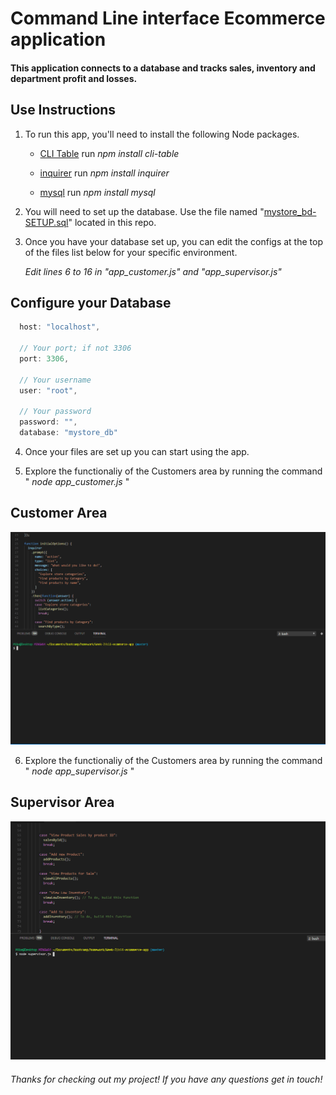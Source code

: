 # Command Line interface Ecommerce application

#### This application connects to a database and tracks sales, inventory and department profit and losses.

## Use Instructions

1. To run this app, you'll need to install the following Node packages.

   * [CLI Table](https://www.npmjs.com/package/cli-table) run _npm install cli-table_ 
   
   * [inquirer](https://www.npmjs.com/package/inquirer) run _npm install inquirer_ 
   
   * [mysql](https://www.npmjs.com/package/mysql) run _npm install mysql_ 

2. You will need to set up the database. Use the file named "[mystore_bd-SETUP.sql](/mystore_bd-SETUP.sql)" located in this repo.

3. Once you have your database set up, you can edit the configs at the top of the files list below for your specific environment. 

    _Edit lines 6 to 16 in "app_customer.js" and "app_supervisor.js"_

## Configure your Database    

```javascript
  host: "localhost",

  // Your port; if not 3306
  port: 3306,

  // Your username
  user: "root",

  // Your password
  password: "",
  database: "mystore_db"
```

4. Once your files are set up you can start using the app.

5. Explore the functionaliy of the Customers area by running the command " _node app_customer.js_ "

## Customer Area

![app_customer.gif](images/app_customer.gif?raw=true "Customer Area")

6. Explore the functionaliy of the Customers area by running the command " _node app_supervisor.js_ "

## Supervisor Area

![app_supervisor.gif](images/app_supervisor.gif?raw=true "Supervisor Area")

###### Thanks for checking out my project! If you have any questions get in touch!

